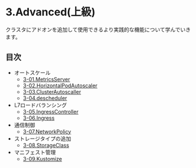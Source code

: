 # 3.Advanced(上級)
クラスタにアドオンを追加して使用できるより実践的な機能について学んでいきます。

## 目次
- オートスケール
  - [3-01.MetricsServer](MetricsServer.md)
  - [3-02.HorizontalPodAutoscaler](HorizontalPodAutoscaler.md)
  - [3-03.ClusterAutoscaller](ClusterAutoscaller.md)
  - [3-04.descheduler](descheduler.md)
- L7ロードバランシング
  - [3-05.IngressController](IngressController.md)
  - [3-06.Ingress](Ingress.md)
- 通信制御
  - [3-07.NetworkPolicy](NetworkPolicy.md)
- ストレージタイプの追加
  - [3-08.StorageClass](StorageClass.md)
- マニフェスト管理
  - [3-09.Kustomize](Kustomize.md)


